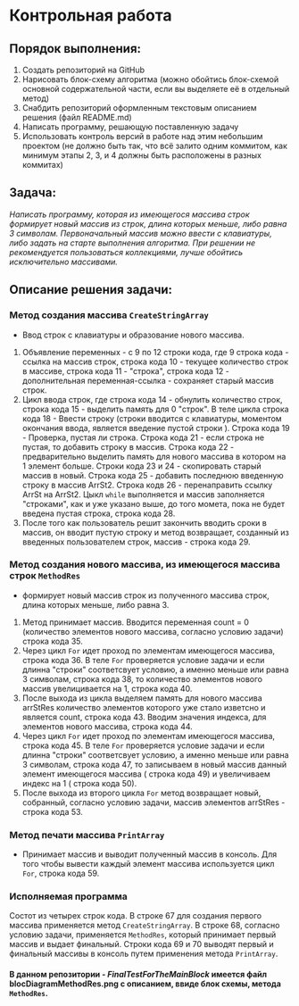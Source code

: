 # Контрольная работа
## Порядок выполнения:
1. Создать репозиторий на GitHub
2. Нарисовать блок-схему алгоритма (можно обойтись блок-схемой основной содержательной части, если вы выделяете её в отдельный метод)
3. Снабдить репозиторий оформленным текстовым описанием решения (файл README.md)
4. Написать программу, решающую поставленную задачу
5. Использовать контроль версий в работе над этим небольшим проектом (не должно быть так, что всё залито одним коммитом, как минимум этапы 2, 3, и 4 должны быть расположены в разных коммитах)
## Задача:
 *Написать программу, которая из имеющегося массива строк формирует новый массив из строк, длина которых меньше, либо равна 3 символам. Первоначальный массив можно ввести с клавиатуры, либо задать на старте выполнения алгоритма. При решении не рекомендуется пользоваться коллекциями, лучше обойтись исключительно массивами.*
 ## Описание решения задачи:
### Метод создания массива `CreateStringArray`
- Ввод строк с клавиатуры и образование нового массива.
1. Объявление переменных - с 9 по 12 строки кода, где 9 строка кода - ссылка на массив строк, строка кода 10 - текущее количество строк в массиве, строка кода 11 - "строка", строка кода 12 - дополнительная переменная-ссылка - сохраняет старый массив строк. 
2. Цикл ввода строк, где строка кода 14 - обнулить количество строк, строка кода 15 - выделить память для 0 "строк". В теле цикла строка кода 18 - Ввести строку (строки вводится с клавиатуры, моментом окончания ввода, является введение пустой строки ). Строка кода 19 - Проверка, пустая ли строка. Строка кода 21 - если строка не пустая, то добавить строку в массив. Строка кода 22 - предварительно выделить память для нового массива в котором на 1 элемент больше. Строки кода 23 и 24 - скопировать старый массив в новый. Строка кода 25 - добавить последнюю введенную строку в массив ArrSt2. Строка кодв 26 - перенаправить ссылку ArrSt на ArrSt2. Цыкл `while` выполняется и массив заполняется "строками", как и уже указано выше, до того момета, пока не будет введена пустая строка, строка кода 28.
3. После того как пользователь решит закончить вводить сроки в массив, он вводит пустую строку и метод возвращает, созданный из введенных пользователем строк, массив - строка кода 29.
### Метод создания нового массива, из имеющегося массива строк `MethodRes`
- формирует новый массив строк из полученного массива строк, длина которых меньше, либо равна 3.
1. Метод принимает массив. Вводится переменная count = 0 (количество элементов нового массива, согласно условию задачи) строка кода 35. 
2. Через цикл `For` идет проход по элементам имеющегося массива, строка кода 36. В теле `For` проверяется условие задачи и если длинна "строки" соответсвует условию, а именно меньше или равна 3 символам, строка кода 38, то количество элементов нового массив увелицивается на 1, строка кода 40. 
3. После выхода из цикла выделяем память для нового массива arrStRes количество элементов которого уже стало изветсно и является count, строка кода 43. Вводим значения индекса, для элементов нового массива, строка кода 44.
4. Через цикл `For` идет проход по элементам имеющегося массива, строка кода 45. В теле `For` проверяется условие задачи и если длинна "строки" соответсвует условию, а именно меньше или равна 3 символам, строка кода 47, то записываем в новый массив данный элемент имеющегося массива ( строка кода 49) и увеличиваем индекс на 1 ( строка кода 50).
5. После выхода из второго цикла `For` метод возвращает новый, собранный, согласно условию задачи, массив элементов arrStRes - строка кода 53.
### Метод печати массива `PrintArray`
- Принимает массив и выводит полученный массив в консоль.
Для того чтобы вывести каждый элемент массива используется цикл `For`, строка кода 59.

### Исполняемая программа
Состот из четырех строк кода. В строке 67 для создания первого массива применяется метод `CreateStringArray`. В строке 68, согласно условию задачи, применяется `MethodRes`, который принимает первый массив и выдает финальный. Строки кода 69 и 70 выводят первый и финальный массивы в консоль путем применения метода `PrintArray`. 

#### В данном репозитории - *FinalTestForTheMainBlock* имеется файл **blocDiagramMethodRes.png** с описанием, ввиде блок схемы, метода `MethodRes`.




